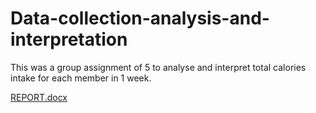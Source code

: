 # Data-collection-analysis-and-interpretation

This was a group assignment of 5 to analyse and interpret total calories intake for each member in 1 week. 

[REPORT.docx](https://github.com/ssakinah/Data-collection-analysis-and-interpretation/files/7775636/REPORT.docx)

